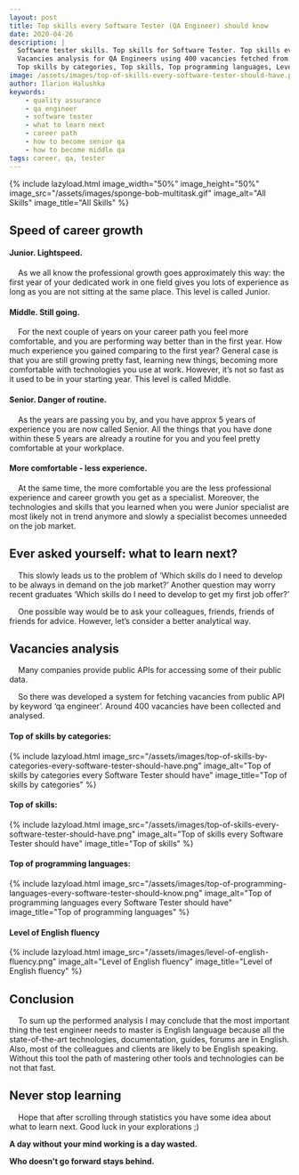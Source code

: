 ```yaml
---
layout: post
title: Top skills every Software Tester (QA Engineer) should know
date: 2020-04-26
description: |
  Software tester skills. Top skills for Software Tester. Top skills every Software Tester should have.
  Vacancies analysis for QA Engineers using 400 vacancies fetched from public API.
  Top skills by categories, Top skills, Top programming languages, Level of English fluency.
image: /assets/images/top-of-skills-every-software-tester-should-have.png
author: Ilarion Halushka
keywords:
    - quality assurance
    - qa engineer
    - software tester
    - what to learn next
    - career path
    - how to become senior qa
    - how to become middle qa
tags: career, qa, tester
---
```


{% include lazyload.html image_width="50%" image_height="50%" image_src="/assets/images/sponge-bob-multitask.gif" image_alt="All Skills" image_title="All Skills" %}

## Speed of career growth

#### Junior. Lightspeed.
&nbsp;&nbsp;&nbsp; As we all know the professional growth goes approximately this way: 
the first year of your dedicated work in one field gives you lots of experience
as long as you are not sitting at the same place. This level is called Junior.

#### Middle. Still going.
&nbsp;&nbsp;&nbsp; For the next couple of years on your career path you feel more comfortable, 
and you are performing way better than in the first year. How much experience
you gained comparing to the first year? General case is that you are still growing pretty fast,
learning new things, becoming more comfortable with technologies you use at work.
However, it’s not so fast as it used to be in your starting year. 
This level is called Middle.
 
#### Senior. Danger of routine.
&nbsp;&nbsp;&nbsp; As the years are passing you by, and you have approx
5 years of experience you are now called Senior. All the things that you have done within 
these 5 years are already a routine for you and you feel pretty comfortable at your workplace. 

#### More comfortable - less experience.

&nbsp;&nbsp;&nbsp; At the same time, the more comfortable you are the less professional experience 
and career growth you get as a specialist. Moreover, the technologies and skills that you learned when you were Junior specialist are most likely not in trend anymore and slowly a specialist becomes unneeded on the job market.


## Ever asked yourself: what to learn next?
&nbsp;&nbsp;&nbsp; This slowly leads us to the problem of ‘Which skills do I need to develop to be always in demand on the job market?’
Another question may worry recent graduates ‘Which skills do I need to develop to get my first job offer?’

&nbsp;&nbsp;&nbsp; One possible way would be to ask your colleagues, friends, friends of friends for advice.
However, let’s consider a better analytical way.


## Vacancies analysis
&nbsp;&nbsp;&nbsp; Many companies provide public APIs for accessing some of their public data. 

&nbsp;&nbsp;&nbsp; So there was developed a system for fetching vacancies from public API by keyword ‘qa engineer’.
Around 400 vacancies have been collected and analysed.

#### Top of skills by categories:
{% include lazyload.html image_src="/assets/images/top-of-skills-by-categories-every-software-tester-should-have.png" image_alt="Top of skills by categories every Software Tester should have" image_title="Top of skills by categories" %}

#### Top of skills:
{% include lazyload.html image_src="/assets/images/top-of-skills-every-software-tester-should-have.png" image_alt="Top of skills every Software Tester should have" image_title="Top of skills" %}

#### Top of programming languages:
{% include lazyload.html image_src="/assets/images/top-of-programming-languages-every-software-tester-should-know.png" image_alt="Top of programming languages every Software Tester should have" image_title="Top of programming languages" %}

#### Level of English fluency 
{% include lazyload.html image_src="/assets/images/level-of-english-fluency.png" image_alt="Level of English fluency" image_title="Level of English fluency" %}


## Conclusion
&nbsp;&nbsp;&nbsp; To sum up the performed analysis I may conclude 
that the most important thing the test engineer needs
to master is English language because all the state-of-the-art technologies,
documentation, guides, forums are in English. Also, most of the colleagues
and clients are likely to be English speaking. Without this tool the path 
of mastering other tools and technologies can be not that fast.


## Never stop learning

&nbsp;&nbsp;&nbsp; Hope that after scrolling through statistics you have some idea about what to learn next.
Good luck in your explorations ;)

**A day without your mind working is a day wasted.**

**Who doesn't go forward stays behind.**





